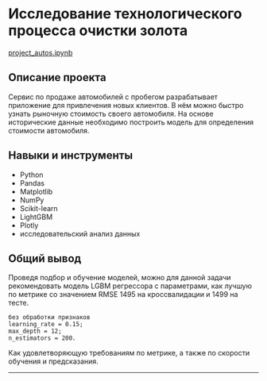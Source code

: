 # Исследование технологического процесса очистки золота

  [project_autos.ipynb](https://github.com/Rasczack/Portfolio/blob/main/project_autos/project_autos_git.ipynb)

## Описание проекта

  Сервис по продаже автомобилей с пробегом  разрабатывает приложение для привлечения новых клиентов. В нём можно быстро узнать рыночную стоимость своего автомобиля. На основе исторические данные необходимо построить модель для определения стоимости автомобиля.
  
## Навыки и инструменты

  * Python
  * Pandas
  * Matplotlib
  * NumPy
  * Scikit-learn
  * LightGBM
  * Plotly
  * исследовательский анализ данных

## Общий вывод

Проведя подбор и обучение моделей, можно для данной задачи рекомендовать модель LGBM регрессора с параметрами, как лучшую по метрике со значением RMSE 1495 на кроссвалидации и 1499 на тесте.

    без обработки признаков
    learning_rate = 0.15;
    max_depth = 12;
    n_estimators = 200.

Как удовлетворяющую требованиям по метрике, а также по скорости обучения и предсказания.


----
